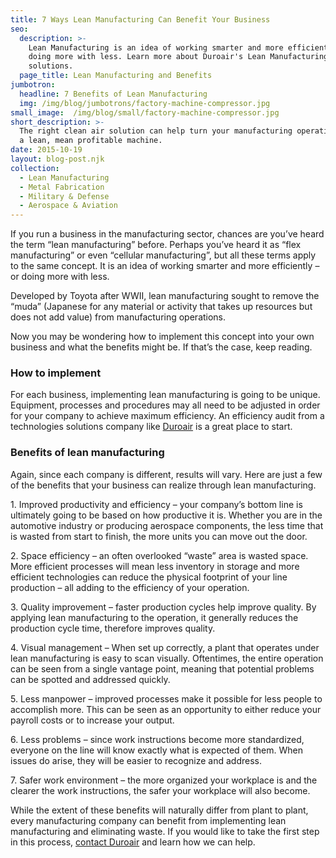 ```yaml
---
title: 7 Ways Lean Manufacturing Can Benefit Your Business
seo:
  description: >-
    Lean Manufacturing is an idea of working smarter and more efficiently – or
    doing more with less. Learn more about Duroair's Lean Manufacturing
    solutions.
  page_title: Lean Manufacturing and Benefits
jumbotron:
  headline: 7 Benefits of Lean Manufacturing
  img: /img/blog/jumbotrons/factory-machine-compressor.jpg
small_image:  /img/blog/small/factory-machine-compressor.jpg
short_description: >-
  The right clean air solution can help turn your manufacturing operations into
  a lean, mean profitable machine.
date: 2015-10-19
layout: blog-post.njk
collection:
  - Lean Manufacturing
  - Metal Fabrication
  - Military & Defense
  - Aerospace & Aviation
---
```


If you run a business in the manufacturing sector, chances are you’ve heard the term “lean manufacturing” before. Perhaps you’ve heard it as “flex manufacturing” or even “cellular manufacturing”, but all these terms apply to the same concept. It is an idea of working smarter and more efficiently – or doing more with less.

Developed by Toyota after WWII, lean manufacturing sought to remove the “muda” (Japanese for any material or activity that takes up resources but does not add value) from manufacturing operations.

Now you may be wondering how to implement this concept into your own business and what the benefits might be. If that’s the case, keep reading.

### How to implement

For each business, implementing lean manufacturing is going to be unique. Equipment, processes and procedures may all need to be adjusted in order for your company to achieve maximum efficiency. An efficiency audit from a technologies solutions company like [Duroair](https://www.duroair.com/about-us/our-story/) is a great place to start.

### Benefits of lean manufacturing

Again, since each company is different, results will vary. Here are just a few of the benefits that your business can realize through lean manufacturing.

1\. Improved productivity and efficiency – your company’s bottom line is ultimately going to be based on how productive it is. Whether you are in the automotive industry or producing aerospace components, the less time that is wasted from start to finish, the more units you can move out the door.

2\. Space efficiency – an often overlooked “waste” area is wasted space. More efficient processes will mean less inventory in storage and more efficient technologies can reduce the physical footprint of your line production – all adding to the efficiency of your operation.

3\. Quality improvement – faster production cycles help improve quality. By applying lean manufacturing to the operation, it generally reduces the production cycle time, therefore improves quality.

4\. Visual management – When set up correctly, a plant that operates under lean manufacturing is easy to scan visually. Oftentimes, the entire operation can be seen from a single vantage point, meaning that potential problems can be spotted and addressed quickly.

5\. Less manpower – improved processes make it possible for less people to accomplish more. This can be seen as an opportunity to either reduce your payroll costs or to increase your output.

6\. Less problems – since work instructions become more standardized, everyone on the line will know exactly what is expected of them. When issues do arise, they will be easier to recognize and address.

7\. Safer work environment – the more organized your workplace is and the clearer the work instructions, the safer your workplace will also become.

While the extent of these benefits will naturally differ from plant to plant, every manufacturing company can benefit from implementing lean manufacturing and eliminating waste. If you would like to take the first step in this process, [contact Duroair](https://www.duroair.com/contact-us/) and learn how we can help.
